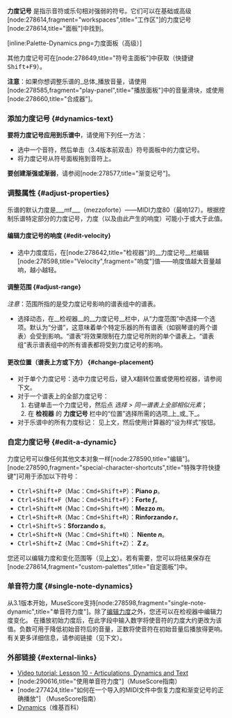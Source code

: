 __力度记号__ 是指示音符或乐句相对强弱的符号。它们可以在基础或高级[node:278614,fragment="workspaces",title="工作区"]的力度记号[node:278614,title="面板"]中找到。

[inline:Palette-Dynamics.png=力度面板（高级）]

其他力度记号可在[node:278649,title="符号主面板"]中获取（快捷键<kbd><kbd>Shift</kbd>+<kbd>F9</kbd></kbd>）。

__注意__：如果你想调整乐谱的_总体_播放音量，请使用[node:278585,fragment="play-panel",title="播放面板"]中的音量滑块，或使用[node:278660,title="合成器"]。

### 添加力度记号 {#dynamics-text}

__要将力度记号应用到乐谱中__，请使用下列任一方法：

* 选中一个音符，然后单击（3.4版本前双击）符号面板中的力度记号。
* 将力度记号从符号面板拖到音符上。

__要创建渐强或渐弱__，请参阅[node:278577,title="渐变记号"]。

### 调整属性 {#adjust-properties}

乐谱的默认力度是___mf___（mezzoforte）——MIDI力度80（最响127）。根据控制乐谱特定部分的力度记号，力度（以及由此产生的响度）可能小于或大于此值。

#### 编辑力度记号的响度 {#edit-velocity}

* 选中力度度后，在[node:278642,title="检视器"]的__力度记号__栏编辑[node:278598,title="Velocity",fragment="响度"]值——响度值越大音量越响，越小越轻。

#### 调整范围 {#adjust-range}

_注意_：范围所指的是受力度记号影响的谱表组中的谱表。

* 选择动态，在__检视器__的__力度记号__栏中，从“力度范围”中选择一个选项。默认为“分谱”，这意味着单个特定乐器的所有谱表（如钢琴谱的两个谱表）会受到影响。“谱表”将效果限制在力度记号所附的单个谱表上。“谱表组”表示谱表组中的所有谱表都将受到力度记号的影响。

#### 更改位置（谱表上方或下方） {#change-placement}

* 对于单个力度记号：选中力度记号后，键入<kbd><kbd>X</kbd></kbd>翻转位置或使用检视器，请参阅下文。
* 对于一个谱表上的全部力度记号：
  1. 右键单击一个力度记号，然后点 _选择 > 同一谱表上全部相似元素_；
  2. 在 __检视器__ 的 __力度记号__ 栏中的“位置”选择所需的选项_上_或_下_。
* 对于乐谱中的所有力度标记：
   见上文，然后使用计算器的“设为样式”按钮。

### 自定力度记号 {#edit-a-dynamic}
力度记号可以像任何其他文本对象一样[node:278590,title="编辑"]。[node:278590,fragment="special-character-shortcuts",title="特殊字符快捷键"]可用于添加以下符号：

* <kbd><kbd>Ctrl</kbd>+<kbd>Shift</kbd>+<kbd>P</kbd></kbd>（Mac：<kbd><kbd>Cmd</kbd>+<kbd>Shift</kbd>+<kbd>P</kbd></kbd>）：__Piano _p___。
* <kbd><kbd>Ctrl</kbd>+<kbd>Shift</kbd>+<kbd>F</kbd></kbd>（Mac：<kbd><kbd>Cmd</kbd>+<kbd>Shift</kbd>+<kbd>F</kbd></kbd>）：__Forte _f___。
* <kbd><kbd>Ctrl</kbd>+<kbd>Shift</kbd>+<kbd>M</kbd></kbd>（Mac：<kbd><kbd>Cmd</kbd>+<kbd>Shift</kbd>+<kbd>M</kbd></kbd>）：__Mezzo _m___。
* <kbd><kbd>Ctrl</kbd>+<kbd>Shift</kbd>+<kbd>R</kbd></kbd>（Mac：<kbd><kbd>Cmd</kbd>+<kbd>Shift</kbd>+<kbd>R</kbd></kbd>）：__Rinforzando _r___。
* <kbd><kbd>Ctrl</kbd>+<kbd>Shift</kbd>+<kbd>S</kbd></kbd>：__Sforzando _s___。
* <kbd><kbd>Ctrl</kbd>+<kbd>Shift</kbd>+<kbd>N</kbd></kbd>（Mac：<kbd><kbd>Cmd</kbd>+<kbd>Shift</kbd>+<kbd>N</kbd></kbd>）： __Niente _n___。
* <kbd><kbd>Ctrl</kbd>+<kbd>Shift</kbd>+<kbd>Z</kbd></kbd>（Mac：<kbd><kbd>Cmd</kbd>+<kbd>Shift</kbd>+<kbd>Z</kbd></kbd>）： __Z _z___。

您还可以编辑力度和变化范围等（见[上文](#adjust-properties)）。若有需要，您可以将结果保存在[node:278614,fragment="custom-palettes",title="自定面板"]中。

### 单音符力度 {#single-note-dynamics}

从3.1版本开始，MuseScore支持[node:278598,fragment="single-note-dynamic",title="单音符力度"]。除了[编辑力度](#edit-velocity)之外，您还可以在检视器中编辑力度变化。 在播放初始力度后，在此字段中输入数字将使音符的力度大约更改为该值。负数可用于降低初始音符后的音量，正数将使音符在初始音量后播放得更响。有关更多详细信息，请参阅链接（见下文）。

### 外部链接 {#external-links}

* [Video tutorial: Lesson 10 - Articulations, Dynamics and Text](https://www.youtube.com/watch?v=KnoKgja20fg)
* [node:290616,title="使用单音符力度"]（MuseScore指南）
* [node:277424,title="如何在一个导入的MIDI文件中恢复力度和渐变记号的正确播放"] （MuseScore指南）
* [Dynamics](https://en.wikipedia.org/wiki/Dynamics_%28music%29)（维基百科）
